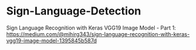 # Sign-Language-Detection

Sign Language Recognition with Keras VGG19 Image Model - Part 1:
https://medium.com/@mihirg343/sign-language-recognition-with-keras-vgg19-image-model-1395845b587d
